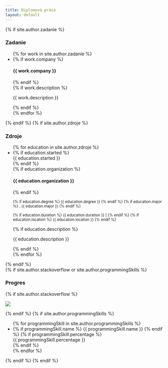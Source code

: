 ```yaml
---
title: Diplomová práca
layout: default
---
```


<div class="container-fluid">
    <div class="row-fluid">
        <div class="col-md-8">
            {% if site.author.zadanie %}
                <h3 class="title with-icon"><span class="fa fa-book cat-title"></span>Zadanie</h3>
                <ul class="timeline">
                    {% for work in site.author.zadanie %}
                        <li class="timeline-inverted">
                            <div class="timeline-panel grid-block">
                                <div class="timeline-heading">
                                    {% if work.company %}
                                        <h4 class="timeline-title">{{ work.company }} </h4>
                                    {% endif %}
                                </div>
                                <div class="timeline-body">
                                    {% if work.description %}
                                        <p>{{ work.description }}</p>
                                    {% endif %}
                                </div>
                            </div>
                        </li>
                    {% endfor %}
                </ul>
            {% endif %}
            {% if site.author.zdroje %}
                <h3 class="title with-icon"><span class="fa fa-book cat-title"></span>Zdroje</h3>
                <ul class="timeline">
                    {% for education in site.author.zdroje %}
                        <li class="timeline-inverted">
                            {% if education.started %}
                                <div class="timeline-badge info">{{ education.started }}</div>
                            {% endif %}
                            <div class="timeline-panel grid-block">
                                <div class="timeline-heading">
                                    {% if education.organization %}
                                        <h4 class="timeline-title">{{ education.organization }}</h4>
                                    {% endif %}
                                    <p>
                                        <small class="text-muted">
                                            {% if education.degree %}
                                                {{ education.degree }}
                                            {% endif %}
                                            {% if education.major %}
                                                , {{ education.major }}
                                            {% endif %}
                                        </small>
                                    </p>
                                    <p>
                                        <small class="text-muted">
                                            {% if education.duration %}
                                                <i class="fa fa-calendar"></i> {{ education.duration }} |
                                            {% endif %}
                                            {% if education.location %}
                                                <i class="fa fa-map-marker"></i>  {{ education.location }}
                                            {% endif %}
                                        </small>
                                    </p>
                                </div>
                                <div class="timeline-body">
                                    {% if education.description %}
                                        <p>{{ education.description }}</p>
                                    {% endif %}
                                </div>
                            </div>
                        </li>
                    {% endfor %}
                </ul>
            {% endif %}
        </div>
        <div class="col-md-4">
            {% if site.author.stackoverflow or site.author.programmingSkills %}
                <h3 class="title with-icon"><span class="fa fa-code cat-title"></span>Progres</h3>
                {% if site.author.stackoverflow %}
                <div class="grid-block">
                  <p><a href="//stackoverflow.com/users/{{ site.author.stackoverflow }}"><img src="//stackoverflow.com/users/flair/{{ site.author.stackoverflow }}.png"></a></p>
                  <ul class="list-unstyled list-stackoverflow" id="stackoverflow_questions_and_answers"></ul>
                  <script type="text/javascript">
                  $(function () {
                    var api_url_user = "//api.stackexchange.com/2.2/users/{{ site.author.stackoverflow }}/answers?pagesize=5&order=desc&sort=votes&site=stackoverflow";
                    var api_url_format_questions = "//api.stackexchange.com/2.2/questions/%question_ids%?site=stackoverflow";
                    $.get(api_url_user, function (data_user) {
                      if (!data_user) {
                        return;
                      }
                      if (!data_user.items) {
                        return;
                      }
                      if (!data_user.items.length) {
                        return;
                      }
                      var question_ids = [];
                      var complex_questions = {};
                      $.each(data_user.items, function (index, item) {
                        if (!item) {
                          return;
                        }
                        if (!item.question_id) {
                          return;
                        }
                        if (!item.answer_id) {
                          return;
                        }
                        if (!item.score) {
                          return;
                        }
                        complex_questions[item.question_id] = {
                          "question_id": item.question_id,
                          "answer_id": item.answer_id,
                          "score": humanize_score(item.score),
                          "is_accepted": item.is_accepted
                        };
                        question_ids.push(item.question_id);
                      });
                      var api_url_questions = api_url_format_questions.replace('%question_ids%', question_ids.join(';'));
                      $.get(api_url_questions, function (data_questions) {
                        if (!data_questions) {
                          return;
                        }
                        if (!data_questions.items) {
                          return;
                        }
                        if (!data_questions.items.length) {
                          return;
                        }
                        $.each(data_questions.items, function (index, item) {
                          if (!item) {
                            return;
                          }
                          if (!item.question_id) {
                            return;
                          }
                          var complex_question = complex_questions[item.question_id];
                          if (!complex_question) {
                            return;
                          }
                          complex_question.title = item.title;
                          complex_question.link = item.link;
                        });
                        render_complex_questions(complex_questions);
                      });
                    });
                  });
                  function humanize_score(score) {
                    if (!score) {
                      return;
                    }
                    if (score / 1000 > 1) {
                      return (score / 1000) + "k";
                    } else {
                      return score;
                    }
                  }
                  function render_complex_questions(complex_questions) {
                    if (!complex_questions) {
                      return;
                    }
                    complex_questions = $.map(complex_questions, function (complex_question) {
                      return [complex_question];
                    });
                    complex_questions.sort(function (a, b) {
                      return b.score - a.score;
                    });
                    $stackoverflow_questions_and_answers = $('#stackoverflow_questions_and_answers');
                    $.each(complex_questions, function (index, complex_question) {
                      var link = complex_question.link + '#answer-' + complex_question.answer_id;
                      var $li = $('<li />');
                      $('<span />')
                        .addClass('badge')
                        .addClass(complex_question.is_accepted ? 'progress-bar-success' : '')
                        .text(complex_question.score)
                        .appendTo($li);
                      $('<a />')
                        .attr('href', link)
                        .attr('target', '_blank')
                        .text(complex_question.title)
                        .appendTo($li);
                      $li.appendTo($stackoverflow_questions_and_answers);
                    });
                  }
                  </script>
                </div>
                {% endif %}
                {% if site.author.programmingSkills %}
                <div class="grid-block">
                    <ul class="list-unstyled list-skills">
                        {% for programmingSkill in site.author.programmingSkills %}
                            <li>
                                {% if programmingSkill.name %}
                                    <span class="caption-skill">{{ programmingSkill.name }}</span>
                                {% endif %}
                                {% if programmingSkill.percentage %}
                                    <div class="progress">
                                        <div class="progress-bar" style="width: {{ programmingSkill.percentage }}">
                                            <span>{{ programmingSkill.percentage }} </span>
                                        </div>
                                    </div>
                                {% endif %}
                            </li>
                        {% endfor %}
                    </ul>
                </div>
                {% endif %}
            {% endif %}
            <!-- {% if site.author.languages %}
                <div class="deviter"></div>
                <h3 class="title with-icon"><span class="fa fa-globe cat-title"></span> Language Skills</h3>
                <div class="grid-block">
                    <ul class="list-unstyled list-strip">
                        {% for language in site.author.languages %}
                            {% if language.name %}
                                {% if language.proficiency %}
                                    <li>
                                        <i class="fa fa-check"></i> <span class="badge badge-green badge-right-float">{{ language.proficiency }}</span>{{ language.name }}
                                    </li>
                                {% endif %}
                            {% endif %}
                        {% endfor %}
                    </ul>
                </div>
            {% endif %} -->
            <!-- <div class="deviter"></div>
            <h3 class="title with-icon"><span class="fa fa-location-arrow cat-title"></span> Location</h3>
            <div class="grid-block">
                <iframe src="https://www.google.com/maps/embed/v1/place?q={{ site.author.address }}&key=AIzaSyClEWLh20lxrQBFR7omuuVESviszPxONyk" width="100%" height="100%" frameborder="0" style="border:0"></iframe>
            </div> -->
        </div>
    </div>
</div>
